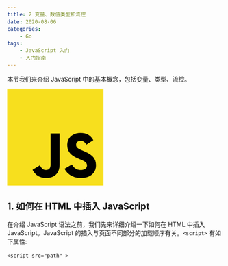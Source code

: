 ```yaml
---
title: 2 变量、数值类型和流控
date: 2020-08-06
categories:
    - Go
tags:
	- JavaScript 入门
	- 入门指南
---
```

本节我们来介绍 JavaScript 中的基本概念，包括变量、类型、流控。
<!-- more -->

![JavaScript](/images/JavaScript/JavaScript.png)


## 1. 如何在 HTML 中插入 JavaScript
在介绍 JavaScript 语法之前，我们先来详细介绍一下如何在 HTML 中插入 JavaScript。JavaScript 的插入与页面不同部分的加载顺序有关。`<script>` 有如下属性:

`<script src="path" >`